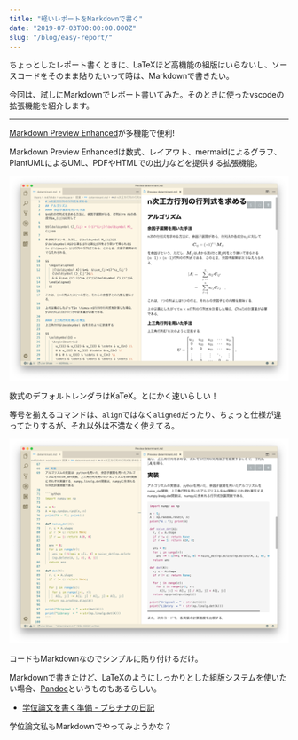 ```yaml
---
title: "軽いレポートをMarkdownで書く"
date: "2019-07-03T00:00:00.000Z"
slug: "/blog/easy-report/"
---
```


ちょっとしたレポート書くときに、LaTeXほど高機能の組版はいらないし、ソースコードをそのまま貼りたいって時は、Markdownで書きたい。

今回は、試しにMarkdownでレポート書いてみた。そのときに使ったvscodeの拡張機能を紹介します。

---

[Markdown Preview Enhanced](https://marketplace.visualstudio.com/items?itemName=shd101wyy.markdown-preview-enhanced)が多機能で便利!

Markdown Preview Enhancedは数式、レイアウト、mermaidによるグラフ、PlantUMLによるUML、PDFやHTMLでの出力などを提供する拡張機能。

![Index](./markdown.png)

数式のデフォルトレンダラはKaTeX。とにかく速いらしい！

等号を揃えるコマンドは、`align`ではなく`aligned`だったり、ちょっと仕様が違ってたりするが、それ以外は不満なく使えてる。

![Code](./code.png)

コードもMarkdownなのでシンプルに貼り付けるだけ。

Markdownで書きたけど、LaTeXのようにしっかりとした組版システムを使いたい場合、[Pandoc](https://pandoc.org/)というものもあるらしい。

- [学位論文を書く準備 - プらチナの日記](https://blog.8tak4.com/post/168232661994/know-how-writing-thesis-markdown)

学位論文私もMarkdownでやってみようかな？